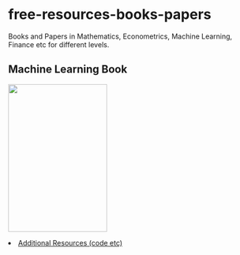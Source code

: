 # free-resources-books-papers
Books and Papers  in Mathematics, Econometrics, Machine Learning, Finance etc for different levels.

## Machine Learning Book 
 
<p align="left">
  <img src="https://encrypted-tbn0.gstatic.com/images?q=tbn:ANd9GcR5NxdOQf1VAMYiXsbKr3JY6INALlC_xeCMdA&usqp=CAU?raw=true"
  width="200" height="300">
</p>

<li><a href="http://fs2.american.edu/alberto/www/analytics/ISLRLectures.html"> Additional Resources (code etc)</a></li>
